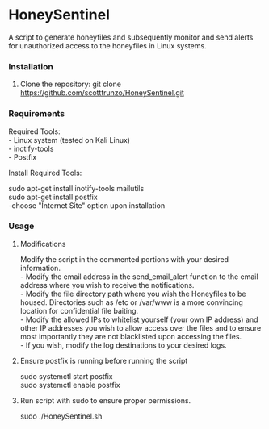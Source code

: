 # HoneySentinel
A script to generate honeyfiles and subsequently monitor and send alerts for unauthorized access to the honeyfiles in Linux systems.  


### Installation
1. Clone the repository:
   git clone https://github.com/scotttrunzo/HoneySentinel.git
   

### Requirements
  Required Tools:  
         - Linux system (tested on Kali Linux)  
         - inotify-tools  
         - Postfix  
         

   Install Required Tools:  
   
   sudo apt-get install inotify-tools mailutils  
   sudo apt-get install postfix  
                  -choose "Internet Site" option upon installation  
               
 
### Usage  
1. Modifications
   
     Modify the script in the commented portions with your desired information.  
       - Modify the email address in the send_email_alert function to the email address where you wish to receive the notifications.  
       - Modify the file directory path where you wish the Honeyfiles to be housed. Directories such as /etc or /var/www is a more convincing location for confidential file baiting.  
       - Modify the allowed IPs to whitelist yourself (your own IP address) and other IP addresses you wish to allow access over the files and to ensure most importantly they are not blacklisted upon accessing the files.  
       - If you wish, modify the log destinations to your desired logs.
   

2.  Ensure postfix is running before running the script
   
       sudo systemctl start postfix  
       sudo systemctl enable postfix

3.  Run script with sudo to ensure proper permissions.
   
       sudo ./HoneySentinel.sh

    

